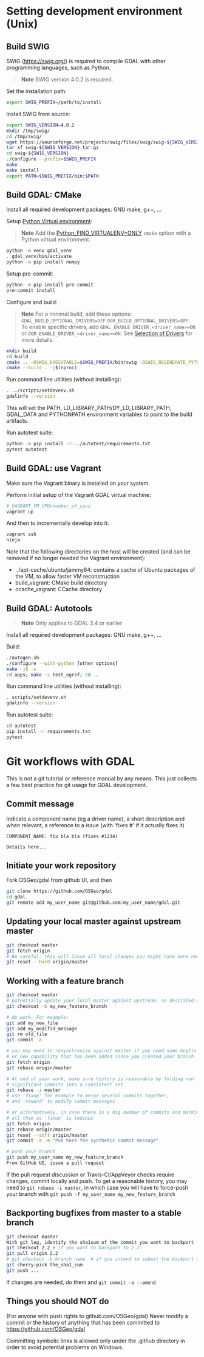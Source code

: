 # Setting development environment (Unix)

## Build SWIG

SWIG (https://swig.org/) is required to compile GDAL with other programming languages, such as Python.

> **Note**
> SWIG version 4.0.2 is required.

Set the installation path:

```bash
export SWIG_PREFIX=/path/to/install

```

Install SWIG from source:

```bash
export SWIG_VERSION=4.0.2
mkdir /tmp/swig/
cd /tmp/swig/
wget https://sourceforge.net/projects/swig/files/swig/swig-${SWIG_VERSION}/swig-${SWIG_VERSION}.tar.gz/download -O swig-${SWIG_VERSION}.tar.gz
tar xf swig-${SWIG_VERSION}.tar.gz
cd swig-${SWIG_VERSION}
./configure --prefix=$SWIG_PREFIX
make
make install
export PATH=$SWIG_PREFIX/bin:$PATH
```

## Build GDAL: CMake

Install all required development packages: GNU make, g++, ...

Setup [Python Virtual environment](https://docs.python.org/3/library/venv.html):

> **Note**
> Add the [Python_FIND_VIRTUALENV=ONLY](https://gdal.org/build_hints.html#cmdoption-arg-Python_FIND_VIRTUALENV) `cmake` option with a Python virtual environment.

```bash
python -m venv gdal_venv
. gdal_venv/bin/activate
python -m pip install numpy
```

Setup pre-commit:

```bash
python -m pip install pre-commit
pre-commit install
```


Configure and build:

> **Note**
> For a minimal build, add these options: `GDAL_BUILD_OPTIONAL_DRIVERS=OFF` `OGR_BUILD_OPTIONAL_DRIVERS=OFF`.
> To enable specific drivers, add `GDAL_ENABLE_DRIVER_<driver_name>=ON` or `OGR_ENABLE_DRIVER_<driver_name>=ON`.
> See [Selection of Drivers](https://gdal.org/build_hints.html#selection-of-drivers)
> for more details.

```bash
mkdir build
cd build
cmake .. -DSWIG_EXECUTABLE=$SWIG_PREFIX/bin/swig -DSWIG_REGENERATE_PYTHON=ON [options]
cmake --build . -j$(nproc)
```

Run command line utilities (without installing):
```bash
. ../scripts/setdevenv.sh
gdalinfo --version
```
This will set the PATH, LD_LIBRARY_PATH/DY_LD_LIBRARY_PATH, GDAL_DATA and PYTHONPATH environment variables to point to the build artifacts.

Run autotest suite:
```bash
python -m pip install -r ../autotest/requirements.txt
pytest autotest
```

## Build GDAL: use Vagrant

Make sure the Vagrant binary is installed on your system.

Perform initial setup of the Vagrant GDAL virtual machine:
```bash
# VAGRANT_VM_CPU=number_of_cpus
vagrant up
```

And then to incrementally develop into it:
```bash
vagrant ssh
ninja
```

Note that the following directories on the host will be created (and can be
removed if no longer needed the Vagrant environment):
- ../apt-cache/ubuntu/jammy64: contains a cache of Ubuntu packages of the VM,
  to allow faster VM reconstruction
- build_vagrant: CMake build directory
- ccache_vagrant: CCache directory

## Build GDAL: Autotools

> **Note**
> Only applies to GDAL 3.4 or earlier

Install all required development packages: GNU make, g++, ...

Build:

```bash
./autogen.sh
./configure --with-python [other options]
make -j8 -s
cd apps; make -s test_ogrsf; cd ..
```

Run command line utilities (without installing):
```bash
. scripts/setdevenv.sh
gdalinfo --version
```

Run autotest suite:
```bash
cd autotest
pip install -r requirements.txt
pytest
```

# Git workflows with GDAL

This is not a git tutorial or reference manual by any means. This just collects
a few best practice for git usage for GDAL development.

## Commit message

Indicate a component name (eg a driver name), a short description and when
relevant, a reference to a issue (with 'fixes #' if it actually fixes it)

```
COMPONENT_NAME: fix bla bla (fixes #1234)

Details here...
```

## Initiate your work repository

Fork OSGeo/gdal from github UI, and then
```bash
git clone https://github.com/OSGeo/gdal
cd gdal
git remote add my_user_name git@github.com:my_user_name/gdal.git
```

## Updating your local master against upstream master

```bash
git checkout master
git fetch origin
# Be careful: this will loose all local changes you might have done now
git reset --hard origin/master
```

## Working with a feature branch

```bash
git checkout master
# potentially update your local master against upstream, as described above
git checkout -b my_new_feature_branch

# do work. For example:
git add my_new_file
git add my_modifid_message
git rm old_file
git commit -a

# you may need to resynchronize against master if you need some bugfix
# or new capability that has been added since you created your branch
git fetch origin
git rebase origin/master

# At end of your work, make sure history is reasonable by folding non
# significant commits into a consistent set
git rebase -i master
# use 'fixup' for example to merge several commits together,
# and 'reword' to modify commit messages

# or alternatively, in case there is a big number of commits and marking
# all them as 'fixup' is tedious
git fetch origin
git rebase origin/master
git reset --soft origin/master
git commit -a -m "Put here the synthetic commit message"

# push your branch
git push my_user_name my_new_feature_branch
From GitHub UI, issue a pull request
```

If the pull request discussion or Travis-CI/AppVeyor checks require changes,
commit locally and push. To get a reasonable history, you may need to
```git rebase -i master```, in which case you will have to force-push your
branch with ```git push -f my_user_name my_new_feature_branch```


## Backporting bugfixes from master to a stable branch

```bash
git checkout master
With git log, identify the sha1sum of the commit you want to backport
git checkout 2.2 # if you want to backport to 2.2
git pull origin 2.2
# git checkout -b branch_name  # if you intend to submit the backport as a pull request
git cherry-pick the_sha1_sum
git push ...
```
If changes are needed, do them and ```git commit -a --amend```


## Things you should NOT do

(For anyone with push rights to github.com/OSGeo/gdal) Never modify a commit or
the history of anything that has been
committed to https://github.com/OSGeo/gdal

Committing symbolic links is allowed only under the .github directory in order to
avoid potential problems on Windows.
